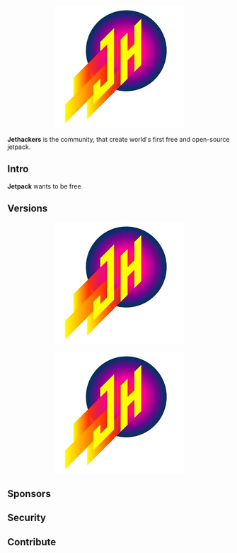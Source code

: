 <p align="center">
  <img src="https://github.com/Jethackers/Jethackers/blob/master/logosmall.jpg">
</p>

**Jethackers** is the community, that create world's first free and open-source jetpack.

## Intro

**Jetpack** wants to be free 

## Versions

<p align="center">
  <img src="https://github.com/Jethackers/Jethackers/blob/master/logosmall.jpg">
</p>

<p align="center">
  <img src="https://github.com/Jethackers/Jethackers/blob/master/logosmall.jpg">
</p>



## Sponsors

<!--lint ignore no-html maximum-line-length-->

## Security



## Contribute



[logo]: https://github.com/Jethackers/Jethackers/blob/master/logosmall.jpg

